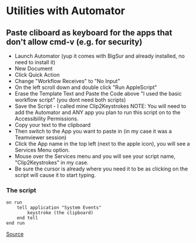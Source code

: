 # Utilities with Automator

## Paste cliboard as keyboard for the apps that don't allow cmd-v (e.g. for security)

- Launch Automator (yup it comes with BigSur and already installed, no need to install it)
- New Document
- Click Quick Action
- Change "Workflow Receives" to "No Input"
- On the left scroll down and double click "Run AppleScript"
- Erase the Template Text and Paste the Code above "I used the basic workflow script" (you dont need both scripts)
- Save the Script - I called mine Clip2Keystrokes
  NOTE: You will need to add the Automator and ANY app you plan to run this script on to the Accessibility Permissions.
- Copy your text to the clipboard
- Then switch to the App you want to paste in (in my case it was a Teamviewer session)
- Click the App name in the top left (next to the apple icon), you will see a Services Menu option.
- Mouse over the Services menu and you will see your script name, "Clip2Keystrokes" in my case.
- Be sure the cursor is already where you need it to be as clicking on the script will cause it to start typing.

### The script
```AppleScript
on run
    tell application "System Events"
        keystroke (the clipboard)
    end tell
end run
```

[Source](https://gist.github.com/sscotth/310db98e7c4ec74e21819806dc527e97)